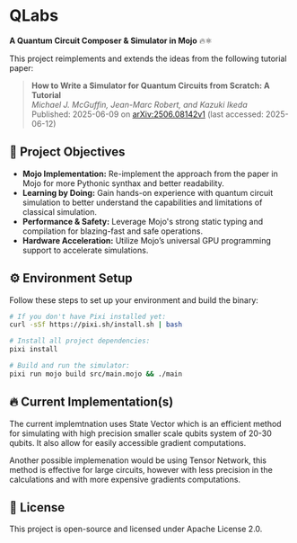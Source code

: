 # QLabs

**A Quantum Circuit Composer & Simulator in Mojo** 🔥⚛️

This project reimplements and extends the ideas from the following tutorial paper:

> **How to Write a Simulator for Quantum Circuits from Scratch: A Tutorial**  
> *Michael J. McGuffin, Jean-Marc Robert, and Kazuki Ikeda*  
> Published: 2025-06-09 on [arXiv:2506.08142v1](https://arxiv.org/abs/2506.08142v1) (last accessed: 2025-06-12)


## 🎯 Project Objectives

* **Mojo Implementation:** Re-implement the approach from the paper in Mojo for more Pythonic synthax and better readability.
* **Learning by Doing:** Gain hands-on experience with quantum circuit simulation to better understand the capabilities and limitations of classical simulation.
* **Performance & Safety:** Leverage Mojo's strong static typing and compilation for blazing-fast and safe operations.
* **Hardware Acceleration:** Utilize Mojo’s universal GPU programming support to accelerate simulations.


## ⚙️ Environment Setup

Follow these steps to set up your environment and build the binary:

```bash
# If you don't have Pixi installed yet:
curl -sSf https://pixi.sh/install.sh | bash

# Install all project dependencies:
pixi install

# Build and run the simulator:
pixi run mojo build src/main.mojo && ./main
```


## 🔥 Current Implementation(s)

The current implemtnation uses State Vector which is an efficient method for simulating
with high precision smaller scale qubits system of 20-30 qubits. It also allow for 
easily accessible gradient computations.

Another possible implemenation would be using Tensor Network, this method is effective 
for large circuits, however with less precision in the calculations and with more
expensive gradients computations.

## 📄 License

This project is open-source and licensed under Apache License 2.0.
